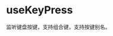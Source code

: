 # useKeyPress

监听键盘按键，支持组合键，支持按键别名。

<preview path="./demo/index.vue" title="基本使用" description='支持键盘事件中的 keyCode 和别名，请按 ArrowUp 或 ArrowDown 键进行演示。'></preview>

